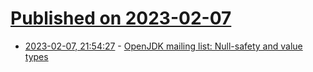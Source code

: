 # [Published on 2023-02-07](index.md)

* [2023-02-07, 21:54:27](https://news.ycombinator.com/item?id=34700346) - [OpenJDK mailing list: Null-safety and value types](https://mail.openjdk.org/pipermail/valhalla-spec-experts/2023-February/002223.html)
